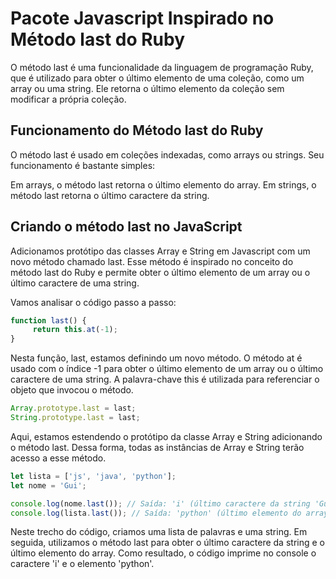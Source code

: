 # Pacote Javascript Inspirado no Método last do Ruby

O método last é uma funcionalidade da linguagem de programação Ruby, que é utilizado para obter o último elemento de uma coleção, como um array ou uma string. Ele retorna o último elemento da coleção sem modificar a própria coleção.

## Funcionamento do Método last do Ruby
O método last é usado em coleções indexadas, como arrays ou strings. Seu funcionamento é bastante simples:

Em arrays, o método last retorna o último elemento do array.
Em strings, o método last retorna o último caractere da string.

## Criando o método last no JavaScript

Adicionamos protótipo das classes Array e String em Javascript com um novo método chamado last. Esse método é inspirado no conceito do método last do Ruby e permite obter o último elemento de um array ou o último caractere de uma string.

Vamos analisar o código passo a passo:

```js
function last() {
     return this.at(-1);
}
```

Nesta função, last, estamos definindo um novo método. O método at é usado com o índice -1 para obter o último elemento de um array ou o último caractere de uma string. A palavra-chave this é utilizada para referenciar o objeto que invocou o método.

```js
Array.prototype.last = last;
String.prototype.last = last;
```

Aqui, estamos estendendo o protótipo da classe Array e String adicionando o método last. Dessa forma, todas as instâncias de Array e String terão acesso a esse método.

```js
let lista = ['js', 'java', 'python'];
let nome = 'Gui';

console.log(nome.last()); // Saída: 'i' (último caractere da string 'Gui')
console.log(lista.last()); // Saída: 'python' (último elemento do array 'lista')
```

Neste trecho do código, criamos uma lista de palavras e uma string. Em seguida, utilizamos o método last para obter o último caractere da string e o último elemento do array. Como resultado, o código imprime no console o caractere 'i' e o elemento 'python'.


